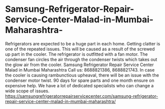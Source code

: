 # Samsung-Refrigerator-Repair-Service-Center-Malad-in-Mumbai-Maharashtra-
Refrigerators are expected to be a huge part in each home. Getting clatter is one of the repeated issues. This will be caused as a result of the screwed up part in the cooler. The refrigerator is outfitted with a fan motor. The condenser fan circles the air through the condenser twists which takes out the glow air from the cooler. Samsung Refrigerator Repair Service Center Malad in Mumbai Maharashtra  Call us: 8688821386, 8688821743. In case the cooler is causing rambunctious upheaval, there will be an issue with the condenser motor twist. 90 days for spare parts and one month ensure on expensive help. We have a lot of dedicated specialists who can change a wide scope of issues.  https://samsungrefrigeratorrepairservicecenter.com/samsung-refrigerator-repair-service-center-malad-in-mumbai-maharashtra/
